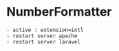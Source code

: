 # NumberFormatter
    - active : extension=intl
    - restart server apache
    - restart server laravel
